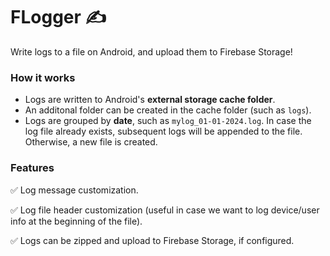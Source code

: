 # FLogger ✍️

Write logs to a file on Android, and upload them to Firebase Storage!

### How it works
- Logs are written to Android's **external storage cache folder**.
- An additonal folder can be created in the cache folder (such as `logs`).
- Logs are grouped by **date**, such as `mylog_01-01-2024.log`. In case the log file already exists, subsequent logs will be appended to the file. Otherwise, a new file is created.

### Features
✅ Log message customization.

✅ Log file header customization (useful in case we want to log device/user info at the beginning of the file).

✅ Logs can be zipped and upload to Firebase Storage, if configured.
